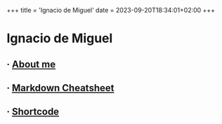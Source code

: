 +++
title = 'Ignacio de Miguel'
date = 2023-09-20T18:34:01+02:00
+++

# Ignacio de Miguel

## · [About me](personal_en)

## · [Markdown Cheatsheet](markdown_en)

## · [Shortcode](shortcode_en)
 